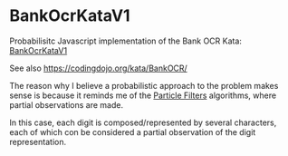 # BankOcrKataV1
Probabilisitc Javascript implementation of the Bank OCR Kata: [BankOcrKataV1](BankOcrKataV1.js)

See also https://codingdojo.org/kata/BankOCR/ 

The reason why I believe a probabilistic approach to the problem makes sense is because it reminds me of the [Particle Filters](https://en.wikipedia.org/wiki/Particle_filter) algorithms, where partial observations are made.

In this case, each digit is composed/represented by several characters, each of which con be considered a partial observation of the digit representation.
